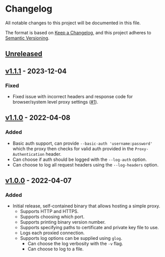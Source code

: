 # Changelog
All notable changes to this project will be documented in this file.

The format is based on [Keep a Changelog](https://keepachangelog.com/en/1.0.0/), and this project adheres to [Semantic
Versioning](https://semver.org/spec/v2.0.0.html).

## [Unreleased]

## [v1.1.1] - 2023-12-04
### Fixed
- Fixed issue with incorrect headers and response code for browser/system level proxy settings
([#1](https://github.com/jthomperoo/simple-proxy/issues/1)).

## [v1.1.0] - 2022-04-08
### Added
- Basic auth support, can provide `--basic-auth 'username:password'` which the proxy then checks for valid auth
provided in the `Proxy-Authentication` header.
- Can choose if auth should be logged with the `--log-auth` option.
- Can choose to log all request headers using the `--log-headers` option.

## [v1.0.0] - 2022-04-07
### Added
- Initial release, self-contained binary that allows hosting a simple proxy.
    - Supports HTTP and HTTPS.
    - Supports choosing which port.
    - Supports printing binary version number.
    - Supports specifying paths to certificate and private key file to use.
    - Logs each proxied connection.
    - Supports log options can be supplied using `glog`.
        - Can choose the log verbosity with the `-v` flag.
        - Can choose to log to a file.

[Unreleased]: https://github.com/jthomperoo/simple-proxy/compare/v1.1.1...HEAD
[v1.1.1]:https://github.com/jthomperoo/simple-proxy/compare/v1.1.0...v1.1.1
[v1.1.0]:https://github.com/jthomperoo/simple-proxy/compare/v1.0.0...v1.1.0
[v1.0.0]: https://github.com/jthomperoo/simple-proxy/releases/tag/v1.0.0
